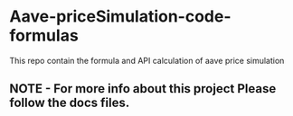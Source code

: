 # Aave-priceSimulation-code-formulas
This repo contain the formula and API calculation of aave price simulation


## NOTE - For more info about this project Please follow the docs files.
